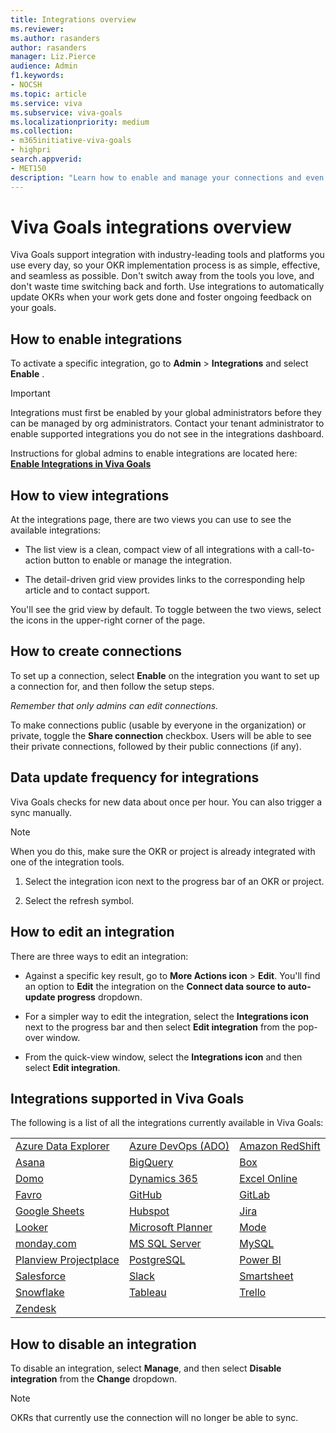 ```yaml
---
title: Integrations overview
ms.reviewer: 
ms.author: rasanders
author: rasanders
manager: Liz.Pierce
audience: Admin
f1.keywords:
- NOCSH
ms.topic: article
ms.service: viva
ms.subservice: viva-goals
ms.localizationpriority: medium
ms.collection:  
- m365initiative-viva-goals
- highpri
search.appverid:
- MET150
description: "Learn how to enable and manage your connections and even request an integration"
---
```


# Viva Goals integrations overview

Viva Goals support integration with industry-leading tools and platforms you use every day, so your OKR implementation process is as simple, effective, and seamless as possible. Don't switch away from the tools you love, and don't waste time switching back and forth. Use integrations to automatically update OKRs when your work gets done and foster ongoing feedback on your goals.

## How to enable integrations 

To activate a specific integration, go to **Admin** > **Integrations** and select **Enable** .

> [!IMPORTANT]
> Integrations must first be enabled by your global administrators before they can be managed by org administrators. Contact your tenant administrator to enable supported integrations you do not see in the integrations dashboard.  
> 
> Instructions for global admins to enable integrations are located here: **[Enable Integrations in Viva Goals](vg-integrations-administration-overview.md)**

## How to view integrations 

At the integrations page, there are two views you can use to see the available integrations: 

- The list view is a clean, compact view of all integrations with a call-to-action button to enable or manage the integration. 

- The detail-driven grid view provides links to the corresponding help article and to contact support. 

You'll see the grid view by default. To toggle between the two views, select the icons in the upper-right corner of the page.

## How to create connections

To set up a connection, select **Enable** on the integration you want to set up a connection for, and then follow the setup steps. 

*Remember that only admins can edit connections.* 

To make connections public (usable by everyone in the organization) or private, toggle the **Share connection** checkbox. Users will be able to see their private connections, followed by their public connections (if any).

## Data update frequency for integrations 

Viva Goals checks for new data about once per hour. You can also trigger a sync manually.

   >[!Note]
   >When you do this, make sure the OKR or project is already integrated with one of the integration tools.

1. Select the integration icon next to the progress bar of an OKR or project.

2. Select the refresh symbol.


## How to edit an integration

There are three ways to edit an integration:

- Against a specific key result, go to **More Actions icon** > **Edit**. You'll find an option to **Edit** the integration on the **Connect data source to auto-update progress** dropdown. 

- For a simpler way to edit the integration, select the **Integrations icon** next to the progress bar and then select **Edit integration** from the pop-over window. 

- From the quick-view window, select the **Integrations icon**  and then select **Edit integration**.

## Integrations supported in Viva Goals

The following is a list of all the integrations currently available in Viva Goals:


|  |  |  |
|---------|---------|---------|
|[Azure Data Explorer ](azure-data-explorer-integration.md) |[Azure DevOps (ADO)](azure-devops-integration.md) |[Amazon RedShift](amazon-redshift-integration.md) |
|[Asana](asana-integration.md) |[BigQuery](bigquery-integration.md) |[Box](box-integration.md) |
|[Domo](domo-integration.md) |[Dynamics 365](dynamics-365-integration.md) |[Excel Online](excel-online-integration.md) |
|[Favro](favro-generating-an-api-token.md) |[GitHub](github-integration.md) |[GitLab](gitlab-integration.md) |
|[Google Sheets](gsheets-integration.md) |[Hubspot](hubspot-integration.md) |[Jira](jira-integration.md) |
|[Looker](looker-integration.md) |[Microsoft Planner](microsoft-planner-integration.md) |[Mode](mode-integration.md) |
|[monday.com](monday.com-integration.md) |[MS SQL Server](ms-sql-server-integration.md) |[MySQL](mysql-integration.md) |
|[Planview Projectplace](planview-projectplace-integration.md) |[PostgreSQL](postgresql-integration.md) |[Power BI](power-bi-integration.md) |
|[Salesforce](salesforce-integration.md) |[Slack](slack-collaborate-with-viva-goals.md) |[Smartsheet](smartsheet-integration.md) |
|[Snowflake](snowflake-integration.md) |[Tableau](tableau-integration.md) |[Trello](trello-integration.md) |
|[Zendesk](zendesk-integration.md) |   |   |


## How to disable an integration

To disable an integration, select **Manage**, and then select **Disable integration** from the **Change** dropdown. 

> [!NOTE]
> OKRs that currently use the connection will no longer be able to sync.
